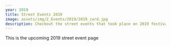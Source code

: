 ```yaml
---
year: 2019
title: Street Events 2019
image: assets/img/2_Events/2019/2019_card.jpg
description: Checkout the street events that took place on 2019 festival!
---
```

This is the upcoming 2019 street event page